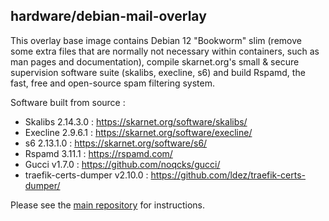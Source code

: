 ## hardware/debian-mail-overlay

This overlay base image contains Debian 12 "Bookworm" slim (remove some extra files that are normally not necessary within containers, such as man pages and documentation), compile skarnet.org's small & secure supervision software suite (skalibs, execline, s6) and build Rspamd, the fast, free and open-source spam filtering system.

Software built from source :

* Skalibs 2.14.3.0 : <https://skarnet.org/software/skalibs/>
* Execline 2.9.6.1 : <https://skarnet.org/software/execline/>
* s6 2.13.1.0 : <https://skarnet.org/software/s6/>
* Rspamd 3.11.1 : <https://rspamd.com/>
* Gucci v1.7.0 : <https://github.com/noqcks/gucci/>
* traefik-certs-dumper v2.10.0 : <https://github.com/ldez/traefik-certs-dumper/>

Please see the [main repository](https://github.com/mailserver2/mailserver) for instructions.
